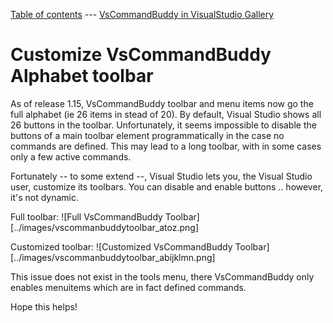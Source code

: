 [Table of contents](_toc.md) --- [VsCommandBuddy in VisualStudio Gallery](http://visualstudiogallery.msdn.microsoft.com/f5da988e-2ec1-4061-a569-46d09733c668) 
# Customize VsCommandBuddy Alphabet toolbar

As of release 1.15, VsCommandBuddy toolbar and menu items now go the full alphabet (ie 26 items in stead of 20).
By default, Visual Studio shows all 26 buttons in the toolbar. Unfortunately, it seems impossible to disable the buttons of a main toolbar element programmatically in the case no commands are defined. 
This may lead to a long toolbar, with in some cases only a few active commands.

Fortunately -- to some extend --, Visual Studio lets you, the Visual Studio user, customize its toolbars. You can disable and enable buttons .. however, it's not dynamic.

Full toolbar:
![Full VsCommandBuddy Toolbar][../images/vscommanbuddytoolbar_atoz.png]

Customized toolbar:
![Customized VsCommandBuddy Toolbar][../images/vscommanbuddytoolbar_abijklmn.png]

This issue does not exist in the tools menu, there VsCommandBuddy only enables menuitems which are in fact defined commands.

Hope this helps!



